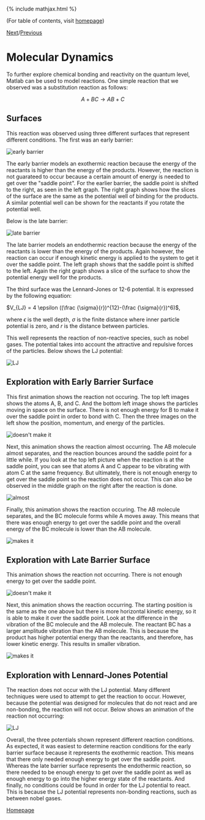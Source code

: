 {% include mathjax.html %}

(For table of contents, visit [homepage](/README.md))

[Next](.md)/[Previous](.md)

# Molecular Dynamics

To further explore chemical bonding and reactivity on the quantum level, Matlab can be used to model reactions. One simple reaction that we observed was a substitution reaction as follows:

$$A + BC \rightarrow AB + C$$

## Surfaces

This reaction was observed using three different surfaces that represent different conditions. The first was an early barrier:

![early barrier](/early_barrier.png)

The early barrier models an exothermic reaction because the energy of the reactants is higher than the energy of the products. However, the reaction is not guarateed to occur because a certain amount of energy is needed to get over the "saddle point". For the earlier barrier, the saddle point is shifted to the right, as seen in the left graph. The right graph shows how the slices of the surface are the same as the potential well of binding for the products. A similar potential well can be shown for the reactants if you rotate the potential well.

Below is the late barrier:

![late barrier](/late_barrier.png)

The late barrier models an endothermic reaction because the energy of the reactants is lower than the energy of the products. Again however, the reaction can occur if enough kinetic energy is applied to the system to get it over the saddle point. The left graph shows that the saddle point is shifted to the left. Again the right graph shows a slice of the surface to show the potential energy well for the products.

The third surface was the Lennard-Jones or 12-6 potential. It is expressed by the following equation:

$V_{LJ} = 4 \epsilon ((\frac {\sigma}{r})^{12}-(\frac {\sigma}{r})^6)$,

where $\epsilon$ is the well depth, $\sigma$ is the finite distance where inner particle potential is zero, and $r$ is the distance between particles. 

This well represents the reaction of non-reactive species, such as nobel gases. The potential takes into account the attractive and repulsive forces of the particles. Below shows the LJ potential:

![LJ](/LJ.png)

## Exploration with Early Barrier Surface

This first animation shows the reaction not occuring. The top left images shows the atoms A, B, and C. And the bottom left image shows the particles moving in space on the surface. There is not enough energy for B to make it over the saddle point in order to bond with C. Then the three images on the left show the position, momentum, and energy of the particles. 

![doesn't make it](/early_surface_makes_it.gif)

Next, this animation shows the reaction almost occurring. The AB molecule almost separates, and the reaction bounces around the saddle point for a little while. If you look at the top left picture when the reaction is at the saddle point, you can see that atoms A and C appear to be vibrating with atom C at the same frequency. But ultimately, there is not enough energy to get over the saddle point so the reaction does not occur. This can also be observed in the middle graph on the right after the reaction is done.

![almost](/early_surface_almost_makes_it.gif)

Finally, this animation shows the reaction occuring. The AB molecule separates, and the BC molecule forms while A moves away. This means that there was enough energy to get over the saddle point and the overall energy of the BC molecule is lower than the AB molecule.

![makes it](/early_surface_makes_it1.gif)

## Exploration with Late Barrier Surface

This animation shows the reaction not occurring. There is not enough energy to get over the saddle point.

![doesn't make it](/late_surface_doesnt_make_it.gif)

Next, this animation shows the reaction occurring. The starting position is the same as the one above but there is more horizontal kinetic energy, so it is able to make it over the saddle point. Look at the difference in the vibration of the BC molecule and the AB molecule. The reactant BC has a larger amplitude vibration than the AB molecule. This is because the product has higher potential energy than the reactants, and therefore, has lower kinetic energy. This results in smaller vibration.

![makes it](/late_surface_makes_it.gif)

## Exploration with Lennard-Jones Potential

The reaction does not occur with the LJ potential. Many different techniques were used to attempt to get the reaction to occur. However, because the potential was designed for molecules that do not react and are non-bonding, the reaction will not occur. Below shows an animation of the reaction not occurring:

![LJ](/LJ.gif)

Overall, the three potentials shown represent different reaction conditions. As expected, it was easiest to determine reaction conditions for the early barrier surface because it represents the exothermic reaction. This means that there only needed enough energy to get over the saddle point. Whereas the late barrier surface represents the endothermic reaction, so there needed to be enough energy to get over the saddle point as well as enough energy to go into the higher energy state of the reactants. And finally, no conditions could be found in order for the LJ potential to react. This is because the LJ potential represents non-bonding reactions, such as between nobel gases.

[Homepage](/README.md)
